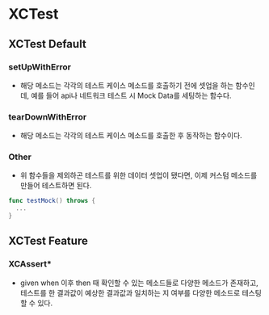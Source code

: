 # XCTest

## XCTest Default 

### setUpWithError 
- 해당 메소드는 각각의 테스트 케이스 메소드를 호출하기 전에 셋업을 하는 함수인데, 예를 들어 api나 네트워크 테스트 시 Mock Data를 세팅하는 함수다.

### tearDownWithError
- 해당 메소드는 각각의 테스트 케이스 메소드를 호출한 후 동작하는 함수이다.



### Other
- 위 함수들을 제외하곤 테스트를 위한 데이터 셋업이 됐다면, 이제 커스텀 메소드를 만들어 테스트하면 된다.
```swift
func testMock() throws {
  ...
}
```


## XCTest Feature

### XCAssert* 
- given when 이후 then 때 확인할 수 있는 메소드들로 다양한 메소드가 존재하고, 테스트를 한 결과값이 예상한 결과값과 일치하는 지 여부를 다양한 메소드로 테스팅할 수 있다.
